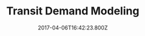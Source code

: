 ---
title: "Transit Demand Modeling"
date: 2017-04-06T16:42:23.800Z
description: Some stuff that you might want to know about
image: "/img/njtdm.jpg"
---